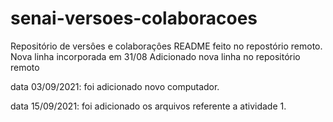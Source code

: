 # senai-versoes-colaboracoes
Repositório de versôes e colaboraçôes
README  feito no repostório remoto.
Nova linha incorporada em 31/08
Adicionado nova linha no repositório remoto

data 03/09/2021: foi adicionado novo computador.

data 15/09/2021: foi adicionado os arquivos referente a atividade 1.
